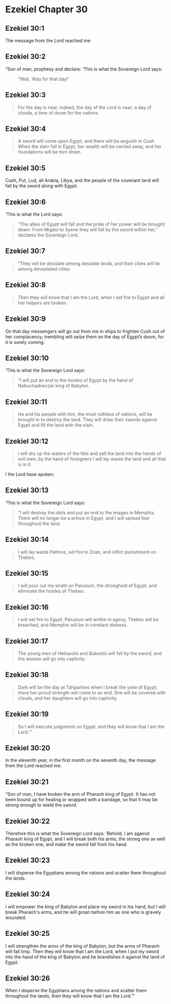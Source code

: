 # Ezekiel Chapter 30

## Ezekiel 30:1

The message from the Lord reached me:

## Ezekiel 30:2

“Son of man, prophesy and declare: ‘This is what the Sovereign Lord says:

> “Wail,
> ‘Alas for that day!’

## Ezekiel 30:3

> For the day is near,
> indeed, the day of the Lord is near;
> a day of clouds,
> a time of doom for the nations.

## Ezekiel 30:4

> A sword will come upon Egypt,
> and there will be anguish in Cush.
> When the slain fall in Egypt,
> her wealth will be carried away,
> and her foundations will be torn down.

## Ezekiel 30:5

Cush, Put, Lud, all Arabia, Libya, and the people of the covenant land will fall by the sword along with Egypt.

## Ezekiel 30:6

‘This is what the Lord says:

> “The allies of Egypt will fall
> and the pride of her power will be brought down.
> From Migdol to Syene they will fall by the sword within her,”
> declares the Sovereign Lord.

## Ezekiel 30:7

> “They will be desolate
> among desolate lands,
> and their cities will lie
> among devastated cities.

## Ezekiel 30:8

> Then they will know that I am the Lord,
> when I set fire to Egypt
> and all her helpers are broken.

## Ezekiel 30:9

On that day messengers will go out from me in ships to frighten Cush out of her complacency; trembling will seize them on the day of Egypt’s doom, for it is surely coming.

## Ezekiel 30:10

‘This is what the Sovereign Lord says:

> “I will put an end to the hordes of Egypt
> by the hand of Nebuchadnezzar king of Babylon.

## Ezekiel 30:11

> He and his people with him,
> the most ruthless of nations,
> will be brought in to destroy the land.
> They will draw their swords against Egypt
> and fill the land with the slain.

## Ezekiel 30:12

> I will dry up the waters of the Nile
> and sell the land into the hands of evil men;
> by the hand of foreigners I will lay waste the land
> and all that is in it.

I the Lord have spoken.

## Ezekiel 30:13

‘This is what the Sovereign Lord says:

> “I will destroy the idols
> and put an end to the images in Memphis.
> There will no longer be a prince in Egypt,
> and I will spread fear throughout the land.

## Ezekiel 30:14

> I will lay waste Pathros,
> set fire to Zoan,
> and inflict punishment on Thebes.

## Ezekiel 30:15

> I will pour out my wrath on Pelusium,
> the stronghold of Egypt,
> and eliminate the hordes of Thebes.

## Ezekiel 30:16

> I will set fire to Egypt;
> Pelusium will writhe in agony,
> Thebes will be breached,
> and Memphis will be in constant distress.

## Ezekiel 30:17

> The young men of Heliopolis and Bubastis
> will fall by the sword,
> and the women will go into captivity.

## Ezekiel 30:18

> Dark will be the day at Tahpanhes
> when I break the yoke of Egypt;
> there her proud strength will come to an end.
> She will be covered with clouds,
> and her daughters will go into captivity.

## Ezekiel 30:19

> So I will execute judgments on Egypt,
> and they will know that I am the Lord.’”

## Ezekiel 30:20

In the eleventh year, in the first month on the seventh day, the message from the Lord reached me:

## Ezekiel 30:21

“Son of man, I have broken the arm of Pharaoh king of Egypt. It has not been bound up for healing or wrapped with a bandage, so that it may be strong enough to wield the sword.

## Ezekiel 30:22

Therefore this is what the Sovereign Lord says: ‘Behold, I am against Pharaoh king of Egypt, and I will break both his arms, the strong one as well as the broken one, and make the sword fall from his hand.

## Ezekiel 30:23

I will disperse the Egyptians among the nations and scatter them throughout the lands.

## Ezekiel 30:24

I will empower the king of Babylon and place my sword in his hand, but I will break Pharaoh's arms, and he will groan before him as one who is gravely wounded.

## Ezekiel 30:25

I will strengthen the arms of the king of Babylon, but the arms of Pharaoh will fall limp. Then they will know that I am the Lord, when I put my sword into the hand of the king of Babylon and he brandishes it against the land of Egypt.

## Ezekiel 30:26

When I disperse the Egyptians among the nations and scatter them throughout the lands, then they will know that I am the Lord.’”

